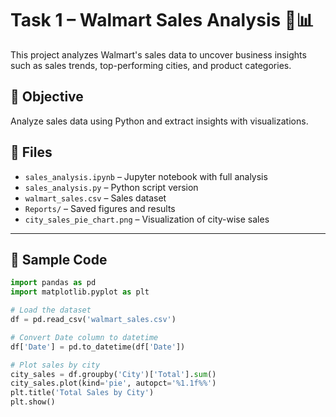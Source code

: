 # Task 1 – Walmart Sales Analysis 🛒📊

This project analyzes Walmart's sales data to uncover business insights such as sales trends, top-performing cities, and product categories.

## 🧠 Objective

Analyze sales data using Python and extract insights with visualizations.

## 📁 Files

- `sales_analysis.ipynb` – Jupyter notebook with full analysis
- `sales_analysis.py` – Python script version
- `walmart_sales.csv` – Sales dataset
- `Reports/` – Saved figures and results
- `city_sales_pie_chart.png` – Visualization of city-wise sales

---

## 🧪 Sample Code

```python
import pandas as pd
import matplotlib.pyplot as plt

# Load the dataset
df = pd.read_csv('walmart_sales.csv')

# Convert Date column to datetime
df['Date'] = pd.to_datetime(df['Date'])

# Plot sales by city
city_sales = df.groupby('City')['Total'].sum()
city_sales.plot(kind='pie', autopct='%1.1f%%')
plt.title('Total Sales by City')
plt.show()
